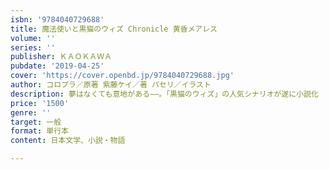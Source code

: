 ```yaml
---
isbn: '9784040729688'
title: 魔法使いと黒猫のウィズ Chronicle 黄昏メアレス
volume: ''
series: ''
publisher: ＫＡＯＫＡＷＡ
pubdate: '2019-04-25'
cover: 'https://cover.openbd.jp/9784040729688.jpg'
author: コロプラ／原著 紫藤ケイ／著 パセリ／イラスト
description: 夢はなくても意地がある――。「黒猫のウィズ」の人気シナリオが遂に小説化
price: '1500'
genre: ''
target: 一般
format: 単行本
content: 日本文学、小説・物語

---
```


